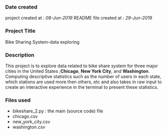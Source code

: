 ### Date created
project created at : *08-Jun-2019* 
README file created at : *29-Jun-2019* 

### Project Title
Bike Sharing System-data exploring

### Description
This project is to explore data related to bike share system for three major cities in the United States
;**Chicago**, **New York City**, and **Washington**. Computing descriptive statistics such as the number of users in each state, which stations are used more then others, etc and also takes in raw input 
to create an interactive experience in the terminal to present these statistics.

### Files used
* bikeshare_2.py : the main (source code) file
* chicago.csv
* new_york_city.csv
* washington.csv
